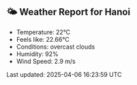 <!-- WEATHER-START -->
## 🌤 Weather Report for Hanoi

- Temperature: 22°C
- Feels like: 22.66°C
- Conditions: overcast clouds
- Humidity: 92%
- Wind Speed: 2.9 m/s

Last updated: 2025-04-06 16:23:59 UTC
<!-- WEATHER-END -->
